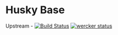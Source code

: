 Husky Base
=======

Upstream - [![Build Status](https://travis-ci.org/husky-team/husky-base.svg?branch=master)](https://travis-ci.org/husky-team/husky-base)
[![wercker status](https://app.wercker.com/status/c2093a674ae0d66a3a62f7e56ebb914c/m/master "wercker status")](https://app.wercker.com/project/byKey/c2093a674ae0d66a3a62f7e56ebb914c)
